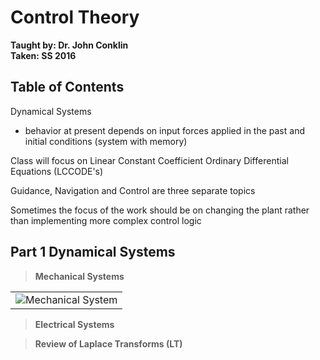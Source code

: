 # Control Theory
**Taught by: Dr. John Conklin**  
**Taken: SS 2016**  

## Table of Contents

Dynamical Systems 
- behavior at present depends on input forces applied in the past and initial
  conditions (system with memory)

Class will focus on Linear Constant Coefficient Ordinary Differential Equations
(LCCODE's)

Guidance, Navigation and Control are three separate topics

Sometimes the focus of the work should be on changing the plant rather than
implementing more complex control logic

## Part 1 Dynamical Systems

> __Mechanical Systems__

<div align="center">
<table class="image">
<tr><td><img src="./img/dynamicalsys_mech.png"
alt="Mechanical System" title="Mechanical System"/> 
</td></tr>
</table>
</div>

> __Electrical Systems__

> __Review of Laplace Transforms (LT)__
